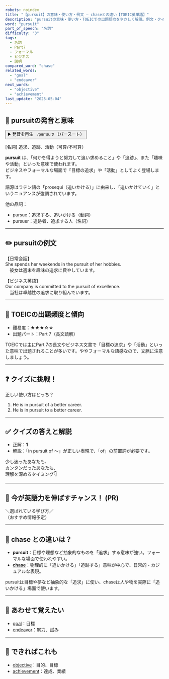 ```yaml
---
robots: noindex
title: "【pursuit】の意味・使い方・例文 ― chaseとの違い【TOEIC英単語】"
description: "pursuitの意味・使い方・TOEICでの出題傾向をやさしく解説。例文・クイズ付きでchaseとの違いもわかりやすく学べます。"
word: "pursuit"
part_of_speech: "名詞"
difficulty: "3"
tags:
  - 名詞
  - Part7
  - フォーマル
  - ビジネス
  - 説明
compared_word: "chase"
related_words:
  - "goal"
  - "endeavor"
next_words:
  - "objective"
  - "achievement"
last_update: "2025-05-04"
---
```


## 🔰 pursuitの発音と意味

<button class="play-audio" onclick="playTTS('pursuit')">
  <span class="play-audio-main">
    ▶️ 発音を再生　/pərˈsuːt/
  </span>
  <span class="play-audio-sub">
    （パースート）
  </span>
</button>

[名詞] 追求、追跡、活動（可算/不可算）

**pursuit** は、「何かを得ようと努力して追い求めること」や「追跡」、また「趣味や活動」といった意味で使われます。  
ビジネスやフォーマルな場面で「目標の追求」や「活動」としてよく登場します。

語源はラテン語の「prosequi（追いかける）」に由来し、「追いかけていく」というニュアンスが強調されています。

他の品詞：  
- pursue：追求する、追いかける（動詞）
- pursuer：追跡者、追求する人（名詞）

---

## ✏️ pursuitの例文

【日常会話】  
She spends her weekends in the pursuit of her hobbies.  
　彼女は週末を趣味の追求に費やしています。

【ビジネス英語】  
Our company is committed to the pursuit of excellence.  
　当社は卓越性の追求に取り組んでいます。

---

## 🎯 TOEICの出題頻度と傾向

- 難易度：★★★☆☆
- 出題パート：Part 7（長文読解）

TOEICでは主にPart 7の長文やビジネス文書で「目標の追求」や「活動」といった意味で出題されることが多いです。ややフォーマルな語感なので、文脈に注意しましょう。

---

## ❓ クイズに挑戦！

正しい使い方はどっち？

1. He is in pursuit of a better career.  
2. He is in pursuit to a better career.

---

## ✅ クイズの答えと解説

- 正解：**1**
- 解説：「in pursuit of ～」が正しい表現で、「of」の前置詞が必要です。

少し迷ったあなたも、  
カンタンだったあなたも、  
理解を深めるタイミング👇️

---

## 🚀 今が英語力を伸ばすチャンス！ (PR)

<div class="info-center">
＼選ばれている学び方／<br>  
（おすすめ情報予定）
</div>

---

## 🤔  chase との違いは？

- **pursuit**：目標や理想など抽象的なものを「追求」する意味が強い。フォーマルな場面で使われやすい。
- **[chase](/chase)**：物理的に「追いかける」「追跡する」意味が中心で、日常的・カジュアルな表現。

pursuitは目標や夢など抽象的な「追求」に使い、chaseは人や物を実際に「追いかける」場面で使います。

---

## 🧩 あわせて覚えたい

- [goal](/goal)：目標
- [endeavor](/endeavor)：努力、試み

---

## 📖 できればこれも

- [objective](/objective)：目的、目標
- [achievement](/achievement)：達成、業績

<!-- cvid: aid07_bid31 -->
